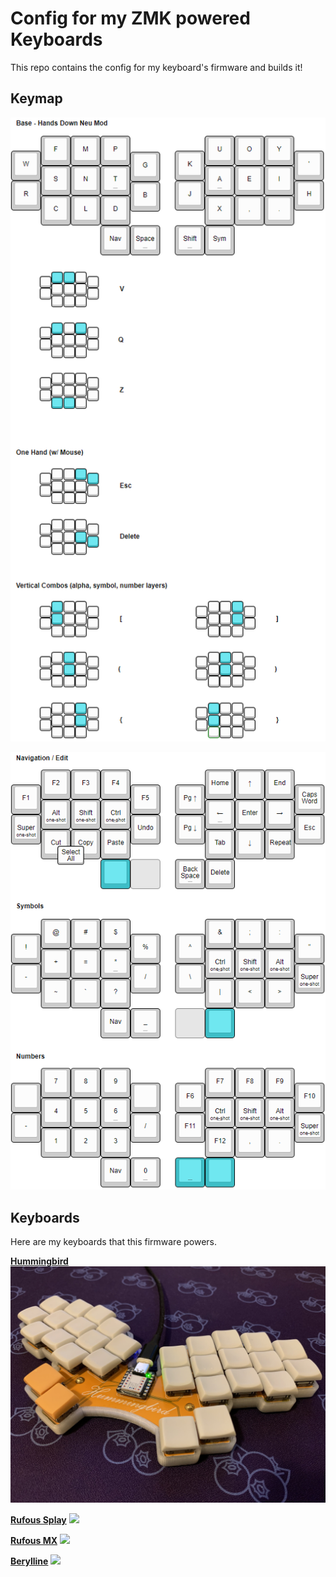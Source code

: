 # Config for my ZMK powered Keyboards

This repo contains the config for my keyboard's firmware and builds it!

## Keymap

![](images/layout_alpha.png)
 
![](images/layout.png)

## Keyboards
Here are my keyboards that this firmware powers.

**[Hummingbird](https://github.com/PJE66/hummingbird)**
![](images/hummingbird.jpeg)

**[Rufous Splay](https://github.com/jcmkk3/trochilidae/releases/tag/rufous_splay_v0.2)**
![](images/rufous_splay.jpeg)

**[Rufous MX](https://github.com/jcmkk3/trochilidae/releases/tag/rufous_mx_v0.1)**
![](images/rufous_mx.jpeg)

**[Berylline](https://github.com/jcmkk3/trochilidae/releases/tag/berylline_v0.1)**
![](images/berylline.jpeg)

